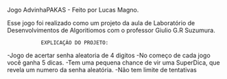 Jogo AdvinhaPAKAS - Feito por Lucas Magno.

Esse jogo foi realizado como um projeto da aula de Laboratório de Desenvolvimentos de Algoritiomos com o  professor Giulio G.R Suzumura.


               EXPLICAÇÃO DO PROJETO:
-Jogo de acertar senha aleatoria de 4 digitos
-No começo de cada jogo você ganha 5 dicas.
-Tem uma pequena chance de vir uma SuperDica, que revela um numero da senha aleatória.
-Não tem limite de tentativas


